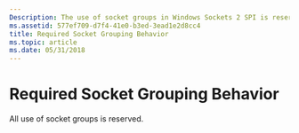 ```yaml
---
Description: The use of socket groups in Windows Sockets 2 SPI is reserved.
ms.assetid: 577ef709-d7f4-41e0-b3ed-3ead1e2d8cc4
title: Required Socket Grouping Behavior
ms.topic: article
ms.date: 05/31/2018
---
```


# Required Socket Grouping Behavior

All use of socket groups is reserved.

 

 



